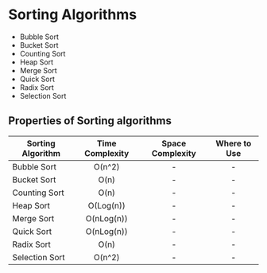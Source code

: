# Sorting Algorithms

* Bubble Sort
* Bucket Sort
* Counting Sort
* Heap Sort
* Merge Sort
* Quick Sort
* Radix Sort
* Selection Sort

## Properties of Sorting algorithms

| **Sorting Algorithm** | **Time Complexity** | **Space Complexity** | **Where to Use** |
| --------------------- |:-------------------:|:--------------------:|:----------------:|
| Bubble Sort | O(n^2) | - | - |
| Bucket Sort | O(n) | - | - |
| Counting Sort | O(n) | - | - |
| Heap Sort | O(Log(n)) | - | - |
| Merge Sort | O(nLog(n)) | - | - |
| Quick Sort | O(nLog(n)) | - | - |
| Radix Sort | O(n) | - | - |
| Selection Sort | O(n^2) | - | - |
